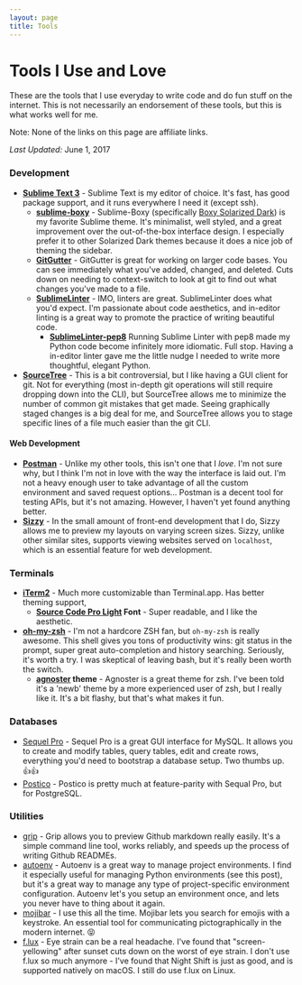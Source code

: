 ```yaml
---
layout: page
title: Tools
---
```


# Tools I Use and Love

These are the tools that I use everyday to write code and do fun stuff on the internet. This is not necessarily an endorsement of these tools, but this is what works well for me.

Note: None of the links on this page are affiliate links.

*Last Updated:* June 1, 2017

### Development
* **[Sublime Text 3](https://www.sublimetext.com/)** - Sublime Text is my editor of choice. It's fast, has good package support, and it runs everywhere I need it (except ssh).
    * **[sublime-boxy](https://github.com/ihodev/sublime-boxy)** - Sublime-Boxy (specifically [Boxy Solarized Dark](https://github.com/ihodev/sublime-boxy/wiki/Get-It#boxy-solarized-dark)) is my favorite Sublime theme. It's minimalist, well styled, and a great improvement over the out-of-the-box interface design. I especially prefer it to other Solarized Dark themes because it does a nice job of theming the sidebar.
    * **[GitGutter](https://github.com/jisaacks/GitGutter)** - GitGutter is great for working on larger code bases. You can see immediately what you've added, changed, and deleted. Cuts down on needing to context-switch to look at git to find out what changes you've made to a file.
    * **[SublimeLinter](http://www.sublimelinter.com/en/latest/)** - IMO, linters are great. SublimeLinter does what you'd expect. I'm passionate about code aesthetics, and in-editor linting is a great way to promote the practice of writing beautiful code.
        * **[SublimeLinter-pep8](https://github.com/SublimeLinter/SublimeLinter-pep8)** Running Sublime Linter with pep8 made my Python code become infinitely more idiomatic. Full stop. Having a in-editor linter gave me the little nudge I needed to write more thoughtful, elegant Python.
* **[SourceTree](https://www.sourcetreeapp.com/)** - This is a bit controversial, but I like having a GUI client for git. Not for everything (most in-depth git operations will still require dropping down into the CLI), but SourceTree allows me to minimize the number of common git mistakes that get made. Seeing graphically staged changes is a big deal for me, and SourceTree allows you to stage specific lines of a file much easier than the git CLI.

#### Web Development
* **[Postman](https://www.getpostman.com/)** - Unlike my other tools, this isn't one that I *love*. I'm not sure why, but I think I'm not in love with the way the interface is laid out. I'm not a heavy enough user to take advantage of all the custom environment and saved request options... Postman is a decent tool for testing APIs, but it's not amazing. However, I haven't yet found anything better.
* **[Sizzy](http://sizzy.co/)** - In the small amount of front-end development that I do, Sizzy allows me to preview my layouts on varying screen sizes. Sizzy, unlike other similar sites, supports viewing websites served on `localhost`, which is an essential feature for web development.


### Terminals
* **[iTerm2](https://www.iterm2.com/)** - Much more customizable than Terminal.app. Has better theming support, 
    * **[Source Code Pro Light](https://github.com/adobe-fonts/source-code-pro) Font** - Super readable, and I like the aesthetic.
* **[oh-my-zsh](https://github.com/robbyrussell/oh-my-zsh)** - I'm not a hardcore ZSH fan, but `oh-my-zsh` is really awesome. This shell gives you tons of productivity wins: git status in the prompt, super great auto-completion and history searching. Seriously, it's worth a try. I was skeptical of leaving bash, but it's really been worth the switch.
    * **[agnoster](https://github.com/robbyrussell/oh-my-zsh/wiki/themes#agnoster) theme** - Agnoster is a great theme for zsh. I've been told it's a 'newb' theme by a more experienced user of zsh, but I really like it. It's a bit flashy, but that's what makes it fun.

### Databases
* [Sequel Pro](https://www.sequelpro.com/) - Sequel Pro is a great GUI interface for MySQL. It allows you to create and modify tables, query tables, edit and create rows, everything you'd need to bootstrap a database setup. Two thumbs up. 👍👍
* [Postico](https://eggerapps.at/postico/) - Postico is pretty much at feature-parity with Sequal Pro, but for PostgreSQL.

### Utilities
* [grip](https://github.com/joeyespo/grip) - Grip allows you to preview Github markdown really easily. It's a simple command line tool, works reliably, and speeds up the process of writing Github READMEs.
* [autoenv](https://github.com/kennethreitz/autoenv) - Autoenv is a great way to manage project environments. I find it especially useful for managing Python environments (see this post), but it's a great way to manage any type of project-specific environment configuration. Autoenv let's you setup an environment once, and lets you never have to thing about it again.
* [mojibar](https://github.com/muan/mojibar) - I use this all the time. Mojibar lets you search for emojis with a keystroke. An essential tool for communicating pictographically in the modern internet. 😝
* [f.lux](https://justgetflux.com/) - Eye strain can be a real headache. I've found that "screen-yellowing" after sunset cuts down on the worst of eye strain. I don't use f.lux so much anymore - I've found that Night Shift is just as good, and is supported natively on macOS. I still do use f.lux on Linux.
